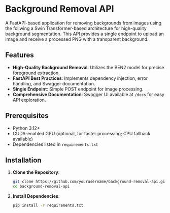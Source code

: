 # Background Removal API

A FastAPI-based application for removing backgrounds from images using the follwing a Swin Transformer-based architecture for high-quality background segmentation. This API provides a single endpoint to upload an image and receive a processed PNG with a transparent background.

## Features

- **High-Quality Background Removal**: Utilizes the BEN2 model for precise foreground extraction.
- **FastAPI Best Practices**: Implements dependency injection, error handling, and Swagger documentation.
- **Single Endpoint**: Simple POST endpoint for image processing.
- **Comprehensive Documentation**: Swagger UI available at `/docs` for easy API exploration.

## Prerequisites

- Python 3.12+
- CUDA-enabled GPU (optional, for faster processing; CPU fallback available)
- Dependencies listed in `requirements.txt`

## Installation

1. **Clone the Repository**:
   ```bash
   git clone https://github.com/yourusername/background-removal-api.git
   cd background-removal-api

2. **Install Dependencies**:
    ```bash
    pip install -r requirements.txt

 
